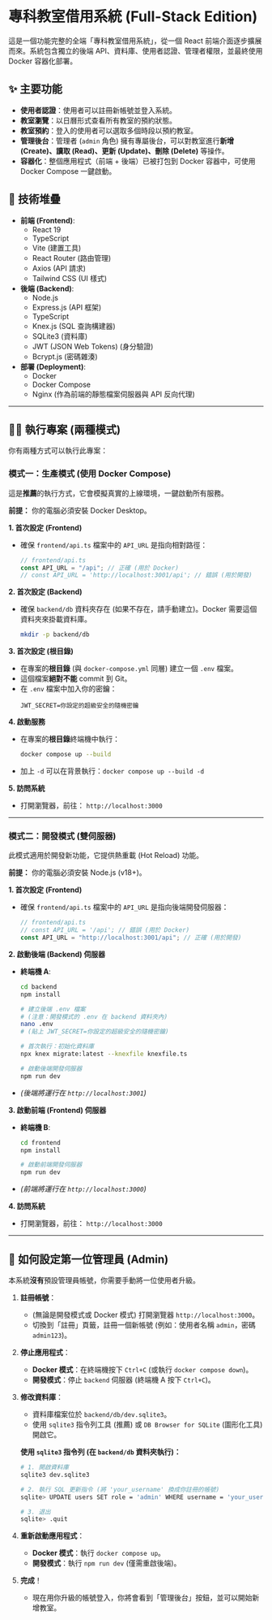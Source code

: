 # 專科教室借用系統 (Full-Stack Edition)

這是一個功能完整的全端「專科教室借用系統」，從一個 React 前端介面逐步擴展而來。系統包含獨立的後端 API、資料庫、使用者認證、管理者權限，並最終使用 Docker 容器化部署。

## ✨ 主要功能

- **使用者認證**：使用者可以註冊新帳號並登入系統。
- **教室瀏覽**：以日曆形式查看所有教室的預約狀態。
- **教室預約**：登入的使用者可以選取多個時段以預約教室。
- **管理後台**：管理者 (`admin` 角色) 擁有專屬後台，可以對教室進行**新增 (Create)、讀取 (Read)、更新 (Update)、刪除 (Delete)** 等操作。
- **容器化**：整個應用程式（前端 + 後端）已被打包到 Docker 容器中，可使用 Docker Compose 一鍵啟動。

## 🚀 技術堆疊

- **前端 (Frontend)**:
  - React 19
  - TypeScript
  - Vite (建置工具)
  - React Router (路由管理)
  - Axios (API 請求)
  - Tailwind CSS (UI 樣式)
- **後端 (Backend)**:
  - Node.js
  - Express.js (API 框架)
  - TypeScript
  - Knex.js (SQL 查詢構建器)
  - SQLite3 (資料庫)
  - JWT (JSON Web Tokens) (身分驗證)
  - Bcrypt.js (密碼雜湊)
- **部署 (Deployment)**:
  - Docker
  - Docker Compose
  - Nginx (作為前端的靜態檔案伺服器與 API 反向代理)

---

## 🏃‍♂️ 執行專案 (兩種模式)

你有兩種方式可以執行此專案：

### 模式一：生產模式 (使用 Docker Compose)

這是**推薦**的執行方式，它會模擬真實的上線環境，一鍵啟動所有服務。

**前提：** 你的電腦必須安裝 Docker Desktop。

**1. 首次設定 (Frontend)**

- 確保 `frontend/api.ts` 檔案中的 `API_URL` 是指向相對路徑：
  ```typescript
  // frontend/api.ts
  const API_URL = "/api"; // 正確 (用於 Docker)
  // const API_URL = 'http://localhost:3001/api'; // 錯誤 (用於開發)
  ```

**2. 首次設定 (Backend)**

- 確保 `backend/db` 資料夾存在 (如果不存在，請手動建立)。Docker 需要這個資料夾來掛載資料庫。
  ```bash
  mkdir -p backend/db
  ```

**3. 首次設定 (根目錄)**

- 在專案的**根目錄** (與 `docker-compose.yml` 同層) 建立一個 `.env` 檔案。
- 這個檔案**絕對不能** commit 到 Git。
- 在 `.env` 檔案中加入你的密鑰：
  ```
  JWT_SECRET=你設定的超級安全的隨機密鑰
  ```

**4. 啟動服務**

- 在專案的**根目錄**終端機中執行：
  ```bash
  docker compose up --build
  ```
- 加上 `-d` 可以在背景執行：`docker compose up --build -d`

**5. 訪問系統**

- 打開瀏覽器，前往： `http://localhost:3000`

---

### 模式二：開發模式 (雙伺服器)

此模式適用於開發新功能，它提供熱重載 (Hot Reload) 功能。

**前提：** 你的電腦必須安裝 Node.js (v18+)。

**1. 首次設定 (Frontend)**

- 確保 `frontend/api.ts` 檔案中的 `API_URL` 是指向後端開發伺服器：
  ```typescript
  // frontend/api.ts
  // const API_URL = '/api'; // 錯誤 (用於 Docker)
  const API_URL = "http://localhost:3001/api"; // 正確 (用於開發)
  ```

**2. 啟動後端 (Backend) 伺服器**

- **終端機 A**:

  ```bash
  cd backend
  npm install

  # 建立後端 .env 檔案
  # (注意：開發模式的 .env 在 backend 資料夾內)
  nano .env
  # (貼上 JWT_SECRET=你設定的超級安全的隨機密鑰)

  # 首次執行：初始化資料庫
  npx knex migrate:latest --knexfile knexfile.ts

  # 啟動後端開發伺服器
  npm run dev
  ```

- _(後端將運行在 `http://localhost:3001`)_

**3. 啟動前端 (Frontend) 伺服器**

- **終端機 B**:
  ```bash
  cd frontend
  npm install

  # 啟動前端開發伺服器
  npm run dev
  ```
- _(前端將運行在 `http://localhost:3000`)_

**4. 訪問系統**

- 打開瀏覽器，前往： `http://localhost:3000`

---

## 🔑 如何設定第一位管理員 (Admin)

本系統**沒有**預設管理員帳號，你需要手動將一位使用者升級。

1.  **註冊帳號**：

    - (無論是開發模式或 Docker 模式) 打開瀏覽器 `http://localhost:3000`。
    - 切換到「註冊」頁籤，註冊一個新帳號 (例如：使用者名稱 `admin`，密碼 `admin123`)。

2.  **停止應用程式**：

    - **Docker 模式**：在終端機按下 `Ctrl+C` (或執行 `docker compose down`)。
    - **開發模式**：停止 `backend` 伺服器 (終端機 A 按下 `Ctrl+C`)。

3.  **修改資料庫**：

    - 資料庫檔案位於 `backend/db/dev.sqlite3`。
    - 使用 `sqlite3` 指令列工具 (推薦) 或 `DB Browser for SQLite` (圖形化工具) 開啟它。

    **使用 `sqlite3` 指令列 (在 `backend/db` 資料夾執行)：**

    ```bash
    # 1. 開啟資料庫
    sqlite3 dev.sqlite3

    # 2. 執行 SQL 更新指令 (將 'your_username' 換成你註冊的帳號)
    sqlite> UPDATE users SET role = 'admin' WHERE username = 'your_username';

    # 3. 退出
    sqlite> .quit
    ```

4.  **重新啟動應用程式**：

    - **Docker 模式**：執行 `docker compose up`。
    - **開發模式**：執行 `npm run dev` (僅需重啟後端)。

5.  **完成**！
    - 現在用你升級的帳號登入，你將會看到「管理後台」按鈕，並可以開始新增教室。
